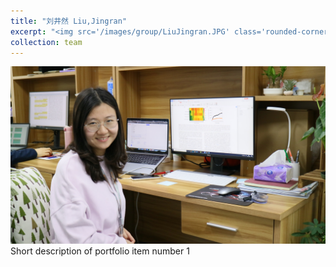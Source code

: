 ```yaml
---
title: "刘井然 Liu,Jingran"
excerpt: "<img src='/images/group/LiuJingran.JPG' class='rounded-corners'><br/>PhD student"
collection: team
---
```

<img src='/images/group/LiuJingran.JPG' class='rounded-corners'>
<br/>Short description of portfolio item number 1<br/>

